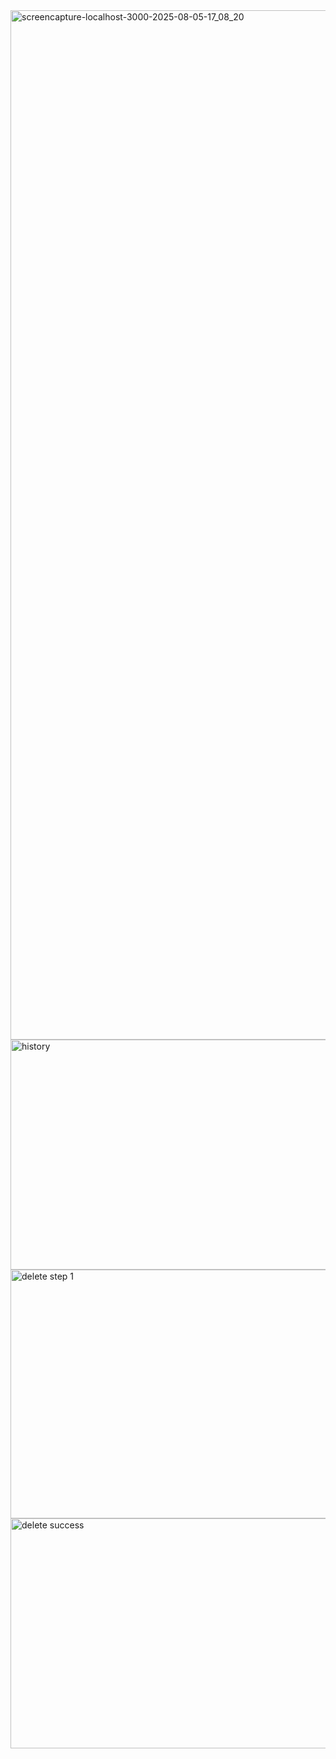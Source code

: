 <img width="1920" height="1647" alt="screencapture-localhost-3000-2025-08-05-17_08_20" src="https://github.com/user-attachments/assets/b0d3dfe2-681e-43f2-9328-e30ab1ab6549" />

<img width="934" height="368" alt="history" src="https://github.com/user-attachments/assets/68aff2fb-3558-4cdc-b706-d3489e001c42" />

<img width="938" height="398" alt="delete step 1" src="https://github.com/user-attachments/assets/0936b3bf-279b-4875-9835-42e5154cd6eb" />
<img width="902" height="368" alt="delete success" src="https://github.com/user-attachments/assets/b298a326-d959-4bd9-8896-af12a768aa22" />
